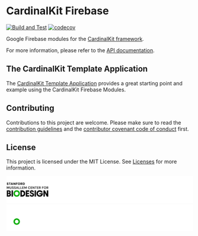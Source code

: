 <!--

This source file is part of the CardinalKit open-source project.

SPDX-FileCopyrightText: 2022 Stanford University and the project authors (see CONTRIBUTORS.md)

SPDX-License-Identifier: MIT
  
-->

# CardinalKit Firebase

[![Build and Test](https://github.com/StanfordBDHG/CardinalKitFirebase/actions/workflows/build-and-test.yml/badge.svg)](https://github.com/StanfordBDHG/CardinalKitFirebase/actions/workflows/build-and-test.yml)
[![codecov](https://codecov.io/gh/StanfordBDHG/CardinalKitFirebase/branch/main/graph/badge.svg?token=LCRkf3e2lx)](https://codecov.io/gh/StanfordBDHG/CardinalKitFirebase)

Google Firebase modules for the [CardinalKit framework](https://github.com/StanfordBDHG/CardinalKit).

For more information, please refer to the [API documentation](https://swiftpackageindex.com/StanfordBDHG/CardinalKitFirebase/documentation).


## The CardinalKit Template Application

The [CardinalKit Template Application](https://github.com/StanfordBDHG/CardinalKitTemplateApplication) provides a great starting point and example using the CardinalKit Firebase Modules.


## Contributing

Contributions to this project are welcome. Please make sure to read the [contribution guidelines](https://github.com/StanfordBDHG/.github/blob/main/CONTRIBUTING.md) and the [contributor covenant code of conduct](https://github.com/StanfordBDHG/.github/blob/main/CODE_OF_CONDUCT.md) first.


## License

This project is licensed under the MIT License. See [Licenses](https://github.com/StanfordBDHG/CardinalKitFirebase/tree/main/LICENSES) for more information.

![Stanford Byers Center for Biodesign Logo](https://raw.githubusercontent.com/StanfordBDHG/.github/main/assets/biodesign-footer-light.png#gh-light-mode-only)
![Stanford Byers Center for Biodesign Logo](https://raw.githubusercontent.com/StanfordBDHG/.github/main/assets/biodesign-footer-dark.png#gh-dark-mode-only)
